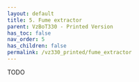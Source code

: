 ```yaml
---
layout: default
title: 5. Fume extractor
parent: VzBoT330 - Printed Version
has_toc: false
nav_order: 5
has_children: false
permalink: /vz330_printed/fume_extractor
---
```


TODO
